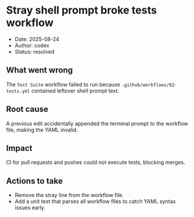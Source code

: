 # Stray shell prompt broke tests workflow

- Date: 2025-08-24
- Author: codex
- Status: resolved

## What went wrong
The `Test Suite` workflow failed to run because `.github/workflows/02-tests.yml` contained leftover shell prompt text.

## Root cause
A previous edit accidentally appended the terminal prompt to the workflow file, making the YAML invalid.

## Impact
CI for pull requests and pushes could not execute tests, blocking merges.

## Actions to take
- Remove the stray line from the workflow file.
- Add a unit test that parses all workflow files to catch YAML syntax issues early.
